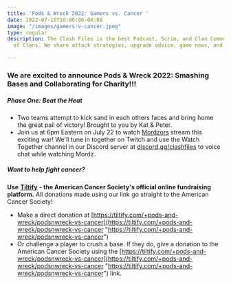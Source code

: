 ```yaml
---
title: 'Pods & Wreck 2022: Gamers vs. Cancer '
date: 2022-07-16T10:00:00-04:00
image: "/images/gamers-v-cancer.jpeg"
type: regular
description: The Clash Files is the best Podcast, Scrim, and Clan Community in Clash
  of Clans. We share attack strategies, upgrade advice, game news, and base design.

---
```

### We are excited to announce Pods & Wreck 2022: Smashing Bases and Collaborating for Charity!!!

##### Phase One: Beat the Heat 

* Two teams attempt to kick sand in each others faces and bring home the great pail of victory! Brought to you by Kat & Peter. 
* Join us at 6pm Eastern on July 22 to watch [Mordzors](https://twitch.tv/mordzors) stream this exciting war! We'll tune in together on Twitch and use the Watch Together channel in our Discord server at [discord.gg/clashfiles](https://discord.gg/clashfiles) to voice chat while watching Mordz.

##### Want to help fight cancer?  

**Use** [**Tiltify**](https://tiltify.com/+pods-and-wreck/podsnwreck-vs-cancer) **- the American Cancer Society's official online fundraising platform.** All donations made using our link go straight to the American Cancer Society!

* Make a direct donation at [https://tiltify.com/+pods-and-wreck/podsnwreck-vs-cancer](https://tiltify.com/+pods-and-wreck/podsnwreck-vs-cancer "https://tiltify.com/+pods-and-wreck/podsnwreck-vs-cancer")
* Or challenge a player to crush a base. If they do, give a donation to the American Cancer Society using the [https://tiltify.com/+pods-and-wreck/podsnwreck-vs-cancer](https://tiltify.com/+pods-and-wreck/podsnwreck-vs-cancer "https://tiltify.com/+pods-and-wreck/podsnwreck-vs-cancer") link.